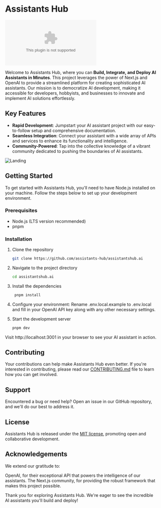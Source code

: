 # Assistants Hub

![Vercel](https://vercelbadge.vercel.app/api/assistants-hub/assistantshub.ai)

Welcome to Assistants Hub, where you can **Build, Integrate, and Deploy AI Assistants in Minutes**. This project leverages the power of Next.js and OpenAI to provide a streamlined platform for creating sophisticated AI assistants. Our mission is to democratize AI development, making it accessible for developers, hobbyists, and businesses to innovate and implement AI solutions effortlessly.

## Key Features

- **Rapid Development**: Jumpstart your AI assistant project with our easy-to-follow setup and comprehensive documentation.
- **Seamless Integration**: Connect your assistant with a wide array of APIs and services to enhance its functionality and intelligence.
- **Community-Powered**: Tap into the collective knowledge of a vibrant community dedicated to pushing the boundaries of AI assistants.

![Landing](./docs/landing.png)

## Getting Started

To get started with Assistants Hub, you'll need to have Node.js installed on your machine. Follow the steps below to set up your development environment.

### Prerequisites

- Node.js (LTS version recommended)
- pnpm

### Installation

1. Clone the repository

   ```bash
   git clone https://github.com/assistants-hub/assistantshub.ai
   ```
2. Navigate to the project directory

   ```bash
   cd assistantshub.ai
   ```
3. Install the dependencies

   ```bash
    pnpm install
    ```
4. Configure your environment: Rename .env.local.example to .env.local and fill in your OpenAI API key along with any other necessary settings.
5. Start the development server

   ```bash
   pnpm dev
   ```

Visit http://localhost:3001 in your browser to see your AI assistant in action.

## Contributing
Your contributions can help make Assistants Hub even better. If you're interested in contributing, please read our [CONTRIBUTING.md](./CONTRIBUTING.md) file to learn how you can get involved.

## Support
Encountered a bug or need help? Open an issue in our GitHub repository, and we'll do our best to address it.

## License
Assistants Hub is released under the [MIT license](./LICENSE), promoting open and collaborative development.

## Acknowledgements
We extend our gratitude to:

OpenAI, for their exceptional API that powers the intelligence of our assistants.
The Next.js community, for providing the robust framework that makes this project possible.

Thank you for exploring Assistants Hub. We're eager to see the incredible AI assistants you'll build and deploy!